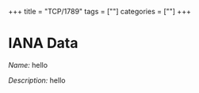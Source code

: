 +++
title = "TCP/1789"
tags = [""]
categories = [""]
+++

# IANA Data

_Name:_ hello

_Description:_ hello

